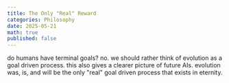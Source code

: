 ```yaml
---
title: The Only "Real" Reward
categories: Philosophy
date: 2025-05-21
math: true
published: false
---
```


do humans have terminal goals? no. we should rather think of evolution as a goal driven process. this also gives a clearer picture of future AIs. evolution was, is, and will be the only "real" goal driven process that exists in eternity.